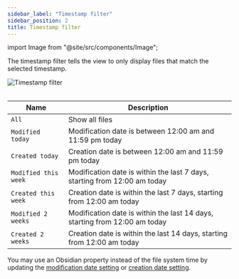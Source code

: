 ```yaml
---
sidebar_label: "Timestamp filter"
sidebar_position: 2
title: Timestamp filter
---
```


import Image from "@site/src/components/Image";

The timestamp filter tells the view to only display files that match the selected timestamp.

<Image src="filters/img/timestamp-filter.png" alt="Timestamp filter" maxWidth="300px"/>

<br/>
<br/>

| Name                 | Description                                                                |
| -------------------- | -------------------------------------------------------------------------- |
| `All`                | Show all files                                                             |
| `Modified today`     | Modification date is between 12:00 am and 11:59 pm today                   |
| `Created today`      | Creation date is between 12:00 am and 11:59 pm today                       |
| `Modified this week` | Modification date is within the last 7 days, starting from 12:00 am today  |
| `Created this week`  | Creation date is within the last 7 days, starting from 12:00 am today      |
| `Modified 2 weeks`   | Modification date is within the last 14 days, starting from 12:00 am today |
| `Created 2 weeks`    | Creation date is within the last 14 days, starting from 12:00 am today     |

You may use an Obsidian property instead of the file system time by updating the [modification date setting](/docs/settings/#modification-date-property) or [creation date setting](/docs/settings/#creation-date-property).

